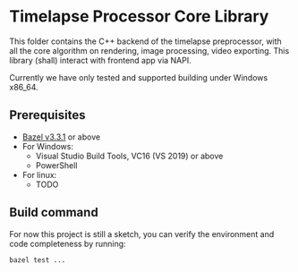 # Timelapse Processor Core Library

This folder contains the C++ backend of the timelapse preprocessor, with all
the core algorithm on rendering, image processing, video exporting. This library
(shall) interact with frontend app via NAPI.

Currently we have only tested and supported building under Windows x86_64.

## Prerequisites
* [Bazel v3.3.1](https://www.bazel.build/) or above
* For Windows:
  * Visual Studio Build Tools, VC16 (VS 2019) or above
  * PowerShell
* For linux:
  * TODO

## Build command
For now this project is still a sketch, you can verify the environment and code
completeness by running:

    bazel test ...


